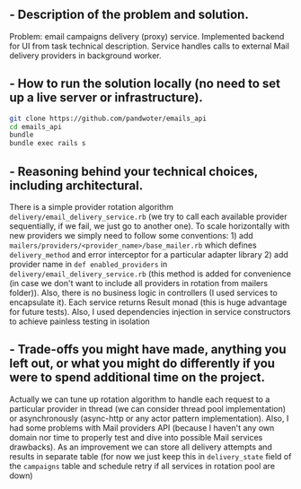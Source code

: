 ## - Description of the problem and solution.
Problem: email campaigns delivery (proxy) service. Implemented backend for UI from task technical description. Service handles calls to external Mail delivery providers in background worker.

## - How to run the solution locally (no need to set up a live server or infrastructure).
```bash
git clone https://github.com/pandwoter/emails_api
cd emails_api
bundle 
bundle exec rails s
```

## - Reasoning behind your technical choices, including architectural.
There is a simple provider rotation algorithm ```delivery/email_delivery_service.rb``` (we try to call each available provider sequentially, if we fail, we just go to another one). To scale horizontally with new providers we simply need to follow some conventions: 1) add ```mailers/providers/<provider_name>/base_mailer.rb``` which defines ```delivery_method``` and error interceptor for a particular adapter library 2) add provider name in ```def enabled_providers``` in ```delivery/email_delivery_service.rb``` (this method is added for convenience (in case we don't want to include all providers in rotation from mailers folder)). Also, there is no business logic in controllers (I used services to encapsulate it). Each service returns Result monad (this is huge advantage for future tests). Also, I used dependencies injection in service constructors to achieve painless testing in isolation

## - Trade-offs you might have made, anything you left out, or what you might do differently if you were to spend additional time on the project.
Actually we can tune up rotation algorithm to handle each request to a particular provider in thread (we can consider thread pool implementation) or asynchronously (async-http or any actor pattern implementation). Also, I had some problems with Mail providers API (because I haven't any own domain nor time to properly test and dive into possible Mail services drawbacks). As an improvement we can store all delivery attempts and results in separate table (for now we just keep this in ```delivery_state``` field of the ```campaigns``` table and schedule retry if all services in rotation pool are down)
